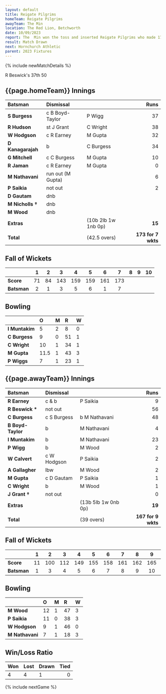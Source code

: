 ```yaml
---
layout: default
title: Reigate Pilgrims
homeTeam: Reigate Pilgrims
awayTeam: The Min
location: The Red Lion, Betchworth
date: 10/09/2023
report: The  Min won the toss and inserted Reigate Pilgrims who made 173 for 7 Wickets. The Min were 167 for 9 when time ran out
result: Match Drawn
next: Hornchurch Athletic
parent: 2023 Fixtures
---
```


{% include newMatchDetails %}

R Beswick's 37th 50

## {{page.homeTeam}} Innings

| Batsman | Dismissal | | Runs |
|:---|:---|---|---:|
| **S Burgess** | c B Boyd-Taylor | P Wigg | 37 |
| **R Hudson** |  st J Grant | C Wright | 38 |
| **W Hodgson** | c R Earney | M Gupta | 32 |
| **D Kanagarajah** | b | C Burgess | 34 |
| **G Mitchell** | c C Burgess | M Gupta | 10 |
| **R Jaman** | c R Earney | M Gupta | 0 |
| **M Nathavani** | run out (M Gupta) | | 6 |
| **P Saikia** | not out |  | 2 |
| **D Gautam** | dnb |  |  |
| **M Nicholls &#8224;** | dnb |  |  |
| **M Wood** | dnb |  |  |
| **Extras** | | (10b 2lb 1w 1nb 0p) | **15** |
| **Total** | | (42.5 overs) | **173 for 7 wkts** |

## Fall of Wickets

| | 1 | 2 | 3 | 4 | 5 | 6 | 7 | 8 | 9 | 10 |
|---|:---:|:---:|:---:|:---:|:---:|:---:|:---:|:---:|:---:|:---:|
| **Score** | 71 | 84 | 143 | 159 | 159 | 161 | 173 |  |  |  | 
| **Batsman** | 2  | 1  | 3  | 5 | 6 |  1 | 7 |   |  |  | 

## Bowling

| | O | M | R | W |
|---|:---|:---|:---|:---|
| **I Muntakim** | 5 | 2 | 8 | 0 |
| **C Burgess** | 9 | 0 | 51 | 1 |
| **C Wright** | 10 | 1 | 34 | 1 |
| **M Gupta** | 11.5 | 1 | 43 | 3 |
| **P Wiggs** | 7 | 1 | 23 | 1 |

## {{page.awayTeam}} Innings

| Batsman | Dismissal | | Runs |
|:---|:---|---|---:|
| **R Earney** | c & b | P Saikia | 9 |
| **R Beswick &#42;** | not out |  | 56 |
| **C Burgess** | c S Burgess | b M Nathavani | 48 |
| **B Boyd-Taylor** | b | M Nathavani | 4 |
| **I Muntakim** | b | M Nathavani | 23 |
| **P Wigg** | b | M Wood | 2 |
| **W Calvert** | c W Hodgson | P Saikia | 2 |
| **A Gallagher** | lbw | M Wood | 2 |
| **M Gupta** | c D Gautam | P Saikia | 1 |
| **C Wright** | b | M Wood | 1 |
| **J Grant &#8224;** | not out |  | 0 |
| **Extras** | | (13b 5lb 1w 0nb 0p) | **19** |
| **Total** | | (39 overs) | **167 for 9 wkts** |

## Fall of Wickets

| | 1 | 2 | 3 | 4 | 5 | 6 | 7 | 8 | 9 | 10 |
|---|:---:|:---:|:---:|:---:|:---:|:---:|:---:|:---:|:---:|:---:|
| **Score** | 11 | 100 | 112 | 149 | 155 | 158 | 161 | 162 | 165 |  |
| **Batsman** | 1 | 3 | 4 | 5 | 6 | 7 | 8 | 9 | 10 |  | 

## Bowling

| | O | M | R | W |
|---|:---|:---|:---|:---|
| **M Wood** | 12 | 1 | 47 | 3 |
| **P Saikia** | 11 | 0 | 38 | 3 |
| **W Hodgson** | 9 | 1 | 46 | 0 |
| **M Nathavani** | 7 | 1 | 18 | 3 |

## Win/Loss Ratio

| Won | Lost | Drawn | Tied |
|:---|:---|:---|---:|
| 4 | 4 | 1 | 0 |

{% include nextGame %}